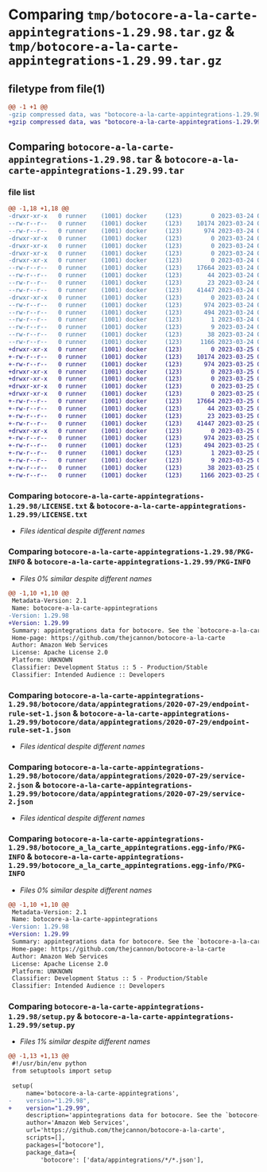 # Comparing `tmp/botocore-a-la-carte-appintegrations-1.29.98.tar.gz` & `tmp/botocore-a-la-carte-appintegrations-1.29.99.tar.gz`

## filetype from file(1)

```diff
@@ -1 +1 @@
-gzip compressed data, was "botocore-a-la-carte-appintegrations-1.29.98.tar", last modified: Fri Mar 24 01:24:05 2023, max compression
+gzip compressed data, was "botocore-a-la-carte-appintegrations-1.29.99.tar", last modified: Sat Mar 25 01:22:22 2023, max compression
```

## Comparing `botocore-a-la-carte-appintegrations-1.29.98.tar` & `botocore-a-la-carte-appintegrations-1.29.99.tar`

### file list

```diff
@@ -1,18 +1,18 @@
-drwxr-xr-x   0 runner    (1001) docker     (123)        0 2023-03-24 01:24:05.309812 botocore-a-la-carte-appintegrations-1.29.98/
--rw-r--r--   0 runner    (1001) docker     (123)    10174 2023-03-24 01:24:05.000000 botocore-a-la-carte-appintegrations-1.29.98/LICENSE.txt
--rw-r--r--   0 runner    (1001) docker     (123)      974 2023-03-24 01:24:05.309812 botocore-a-la-carte-appintegrations-1.29.98/PKG-INFO
-drwxr-xr-x   0 runner    (1001) docker     (123)        0 2023-03-24 01:24:05.309812 botocore-a-la-carte-appintegrations-1.29.98/botocore/
-drwxr-xr-x   0 runner    (1001) docker     (123)        0 2023-03-24 01:24:05.309812 botocore-a-la-carte-appintegrations-1.29.98/botocore/data/
-drwxr-xr-x   0 runner    (1001) docker     (123)        0 2023-03-24 01:24:05.309812 botocore-a-la-carte-appintegrations-1.29.98/botocore/data/appintegrations/
-drwxr-xr-x   0 runner    (1001) docker     (123)        0 2023-03-24 01:24:05.309812 botocore-a-la-carte-appintegrations-1.29.98/botocore/data/appintegrations/2020-07-29/
--rw-r--r--   0 runner    (1001) docker     (123)    17664 2023-03-24 01:23:57.000000 botocore-a-la-carte-appintegrations-1.29.98/botocore/data/appintegrations/2020-07-29/endpoint-rule-set-1.json
--rw-r--r--   0 runner    (1001) docker     (123)       44 2023-03-24 01:23:57.000000 botocore-a-la-carte-appintegrations-1.29.98/botocore/data/appintegrations/2020-07-29/examples-1.json
--rw-r--r--   0 runner    (1001) docker     (123)       23 2023-03-24 01:23:57.000000 botocore-a-la-carte-appintegrations-1.29.98/botocore/data/appintegrations/2020-07-29/paginators-1.json
--rw-r--r--   0 runner    (1001) docker     (123)    41447 2023-03-24 01:23:57.000000 botocore-a-la-carte-appintegrations-1.29.98/botocore/data/appintegrations/2020-07-29/service-2.json
-drwxr-xr-x   0 runner    (1001) docker     (123)        0 2023-03-24 01:24:05.309812 botocore-a-la-carte-appintegrations-1.29.98/botocore_a_la_carte_appintegrations.egg-info/
--rw-r--r--   0 runner    (1001) docker     (123)      974 2023-03-24 01:24:05.000000 botocore-a-la-carte-appintegrations-1.29.98/botocore_a_la_carte_appintegrations.egg-info/PKG-INFO
--rw-r--r--   0 runner    (1001) docker     (123)      494 2023-03-24 01:24:05.000000 botocore-a-la-carte-appintegrations-1.29.98/botocore_a_la_carte_appintegrations.egg-info/SOURCES.txt
--rw-r--r--   0 runner    (1001) docker     (123)        1 2023-03-24 01:24:05.000000 botocore-a-la-carte-appintegrations-1.29.98/botocore_a_la_carte_appintegrations.egg-info/dependency_links.txt
--rw-r--r--   0 runner    (1001) docker     (123)        9 2023-03-24 01:24:05.000000 botocore-a-la-carte-appintegrations-1.29.98/botocore_a_la_carte_appintegrations.egg-info/top_level.txt
--rw-r--r--   0 runner    (1001) docker     (123)       38 2023-03-24 01:24:05.309812 botocore-a-la-carte-appintegrations-1.29.98/setup.cfg
--rw-r--r--   0 runner    (1001) docker     (123)     1166 2023-03-24 01:24:05.000000 botocore-a-la-carte-appintegrations-1.29.98/setup.py
+drwxr-xr-x   0 runner    (1001) docker     (123)        0 2023-03-25 01:22:22.974402 botocore-a-la-carte-appintegrations-1.29.99/
+-rw-r--r--   0 runner    (1001) docker     (123)    10174 2023-03-25 01:22:22.000000 botocore-a-la-carte-appintegrations-1.29.99/LICENSE.txt
+-rw-r--r--   0 runner    (1001) docker     (123)      974 2023-03-25 01:22:22.974402 botocore-a-la-carte-appintegrations-1.29.99/PKG-INFO
+drwxr-xr-x   0 runner    (1001) docker     (123)        0 2023-03-25 01:22:22.974402 botocore-a-la-carte-appintegrations-1.29.99/botocore/
+drwxr-xr-x   0 runner    (1001) docker     (123)        0 2023-03-25 01:22:22.974402 botocore-a-la-carte-appintegrations-1.29.99/botocore/data/
+drwxr-xr-x   0 runner    (1001) docker     (123)        0 2023-03-25 01:22:22.974402 botocore-a-la-carte-appintegrations-1.29.99/botocore/data/appintegrations/
+drwxr-xr-x   0 runner    (1001) docker     (123)        0 2023-03-25 01:22:22.974402 botocore-a-la-carte-appintegrations-1.29.99/botocore/data/appintegrations/2020-07-29/
+-rw-r--r--   0 runner    (1001) docker     (123)    17664 2023-03-25 01:22:12.000000 botocore-a-la-carte-appintegrations-1.29.99/botocore/data/appintegrations/2020-07-29/endpoint-rule-set-1.json
+-rw-r--r--   0 runner    (1001) docker     (123)       44 2023-03-25 01:22:12.000000 botocore-a-la-carte-appintegrations-1.29.99/botocore/data/appintegrations/2020-07-29/examples-1.json
+-rw-r--r--   0 runner    (1001) docker     (123)       23 2023-03-25 01:22:12.000000 botocore-a-la-carte-appintegrations-1.29.99/botocore/data/appintegrations/2020-07-29/paginators-1.json
+-rw-r--r--   0 runner    (1001) docker     (123)    41447 2023-03-25 01:22:12.000000 botocore-a-la-carte-appintegrations-1.29.99/botocore/data/appintegrations/2020-07-29/service-2.json
+drwxr-xr-x   0 runner    (1001) docker     (123)        0 2023-03-25 01:22:22.974402 botocore-a-la-carte-appintegrations-1.29.99/botocore_a_la_carte_appintegrations.egg-info/
+-rw-r--r--   0 runner    (1001) docker     (123)      974 2023-03-25 01:22:22.000000 botocore-a-la-carte-appintegrations-1.29.99/botocore_a_la_carte_appintegrations.egg-info/PKG-INFO
+-rw-r--r--   0 runner    (1001) docker     (123)      494 2023-03-25 01:22:22.000000 botocore-a-la-carte-appintegrations-1.29.99/botocore_a_la_carte_appintegrations.egg-info/SOURCES.txt
+-rw-r--r--   0 runner    (1001) docker     (123)        1 2023-03-25 01:22:22.000000 botocore-a-la-carte-appintegrations-1.29.99/botocore_a_la_carte_appintegrations.egg-info/dependency_links.txt
+-rw-r--r--   0 runner    (1001) docker     (123)        9 2023-03-25 01:22:22.000000 botocore-a-la-carte-appintegrations-1.29.99/botocore_a_la_carte_appintegrations.egg-info/top_level.txt
+-rw-r--r--   0 runner    (1001) docker     (123)       38 2023-03-25 01:22:22.974402 botocore-a-la-carte-appintegrations-1.29.99/setup.cfg
+-rw-r--r--   0 runner    (1001) docker     (123)     1166 2023-03-25 01:22:22.000000 botocore-a-la-carte-appintegrations-1.29.99/setup.py
```

### Comparing `botocore-a-la-carte-appintegrations-1.29.98/LICENSE.txt` & `botocore-a-la-carte-appintegrations-1.29.99/LICENSE.txt`

 * *Files identical despite different names*

### Comparing `botocore-a-la-carte-appintegrations-1.29.98/PKG-INFO` & `botocore-a-la-carte-appintegrations-1.29.99/PKG-INFO`

 * *Files 0% similar despite different names*

```diff
@@ -1,10 +1,10 @@
 Metadata-Version: 2.1
 Name: botocore-a-la-carte-appintegrations
-Version: 1.29.98
+Version: 1.29.99
 Summary: appintegrations data for botocore. See the `botocore-a-la-carte` package for more info.
 Home-page: https://github.com/thejcannon/botocore-a-la-carte
 Author: Amazon Web Services
 License: Apache License 2.0
 Platform: UNKNOWN
 Classifier: Development Status :: 5 - Production/Stable
 Classifier: Intended Audience :: Developers
```

### Comparing `botocore-a-la-carte-appintegrations-1.29.98/botocore/data/appintegrations/2020-07-29/endpoint-rule-set-1.json` & `botocore-a-la-carte-appintegrations-1.29.99/botocore/data/appintegrations/2020-07-29/endpoint-rule-set-1.json`

 * *Files identical despite different names*

### Comparing `botocore-a-la-carte-appintegrations-1.29.98/botocore/data/appintegrations/2020-07-29/service-2.json` & `botocore-a-la-carte-appintegrations-1.29.99/botocore/data/appintegrations/2020-07-29/service-2.json`

 * *Files identical despite different names*

### Comparing `botocore-a-la-carte-appintegrations-1.29.98/botocore_a_la_carte_appintegrations.egg-info/PKG-INFO` & `botocore-a-la-carte-appintegrations-1.29.99/botocore_a_la_carte_appintegrations.egg-info/PKG-INFO`

 * *Files 0% similar despite different names*

```diff
@@ -1,10 +1,10 @@
 Metadata-Version: 2.1
 Name: botocore-a-la-carte-appintegrations
-Version: 1.29.98
+Version: 1.29.99
 Summary: appintegrations data for botocore. See the `botocore-a-la-carte` package for more info.
 Home-page: https://github.com/thejcannon/botocore-a-la-carte
 Author: Amazon Web Services
 License: Apache License 2.0
 Platform: UNKNOWN
 Classifier: Development Status :: 5 - Production/Stable
 Classifier: Intended Audience :: Developers
```

### Comparing `botocore-a-la-carte-appintegrations-1.29.98/setup.py` & `botocore-a-la-carte-appintegrations-1.29.99/setup.py`

 * *Files 1% similar despite different names*

```diff
@@ -1,13 +1,13 @@
 #!/usr/bin/env python
 from setuptools import setup
 
 setup(
     name='botocore-a-la-carte-appintegrations',
-    version="1.29.98",
+    version="1.29.99",
     description='appintegrations data for botocore. See the `botocore-a-la-carte` package for more info.',
     author='Amazon Web Services',
     url='https://github.com/thejcannon/botocore-a-la-carte',
     scripts=[],
     packages=["botocore"],
     package_data={
         'botocore': ['data/appintegrations/*/*.json'],
```

